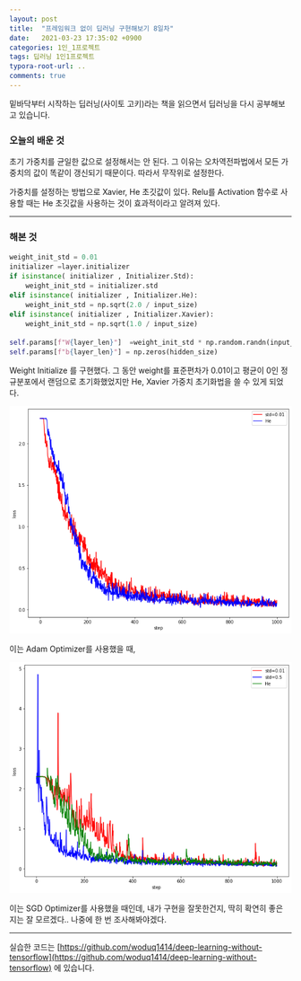 ```yaml
---
layout: post
title:  "프레임워크 없이 딥러닝 구현해보기 8일차"
date:   2021-03-23 17:35:02 +0900
categories: 1인_1프로젝트
tags: 딥러닝 1인1프로젝트
typora-root-url: ..
comments: true
---
```


밑바닥부터 시작하는 딥러닝(사이토 고키)라는 책을 읽으면서 딥러닝을 다시 공부해보고 있습니다. 



### 오늘의 배운 것

초기 가중치를 균일한 값으로 설정해서는 안 된다. 그 이유는 오차역전파법에서 모든 가중치의 값이 똑같이 갱신되기 때문이다. 따라서 무작위로 설정한다.

가중치를 설정하는 방법으로 Xavier, He 초깃값이 있다. Relu를 Activation 함수로 사용할 때는 He 초깃값을 사용하는 것이 효과적이라고 알려져 있다.





------

### 해본 것

```python
weight_init_std = 0.01
initializer =layer.initializer
if isinstance( initializer , Initializer.Std):
    weight_init_std = initializer.std
elif isinstance( initializer , Initializer.He):
    weight_init_std = np.sqrt(2.0 / input_size)
elif isinstance( initializer , Initializer.Xavier):
    weight_init_std = np.sqrt(1.0 / input_size)
    
self.params[f"W{layer_len}"]  =weight_init_std * np.random.randn(input_size, hidden_size)
self.params[f"b{layer_len}"] = np.zeros(hidden_size)
```

Weight Initialize 를 구현했다. 그 동안 weight를 표준편차가 0.01이고 평균이 0인 정규분포에서 랜덤으로 초기화했었지만 He, Xavier 가중치 초기화법을 쓸 수 있게 되었다. 

![1](/assets/images/post/20210323/1.png)

이는 Adam Optimizer를 사용했을 때,



![1](/assets/images/post/20210323/2.png)

이는 SGD Optimizer를 사용했을 때인데, 내가 구현을 잘못한건지, 딱히 확연히 좋은 지는 잘 모르겠다.. 나중에 한 번 조사해봐야겠다.

------

실습한 코드는 [https://github.com/woduq1414/deep-learning-without-tensorflow](https://github.com/woduq1414/deep-learning-without-tensorflow) 에 있습니다.

